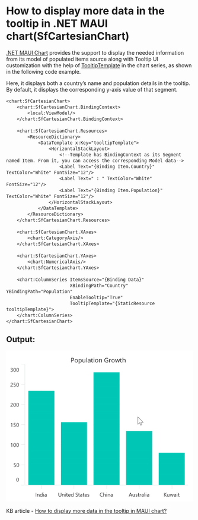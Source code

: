 # How to display more data in the tooltip in .NET MAUI chart(SfCartesianChart)

[.NET MAUI Chart](https://www.syncfusion.com/maui-controls/maui-charts) provides the support to display the needed information from its model of populated items source along with Tooltip UI customization with the help of [TooltipTemplate](https://help.syncfusion.com/cr/maui/Syncfusion.Maui.Charts.ChartSeries.html#Syncfusion_Maui_Charts_ChartSeries_TooltipTemplate) in the chart series, as shown in the following code example. 

Here, it displays both a country’s name and population details in the tooltip. By default, it displays the corresponding y-axis value of that segment.

```
<chart:SfCartesianChart>
    <chart:SfCartesianChart.BindingContext>
        <local:ViewModel/>
    </chart:SfCartesianChart.BindingContext>

    <chart:SfCartesianChart.Resources>
        <ResourceDictionary>
            <DataTemplate x:Key="tooltipTemplate">
                <HorizontalStackLayout>
                    <!--Template has BindingContext as its Segment named Item. From it, you can access the corresponding Model data-->
                    <Label Text="{Binding Item.Country}" TextColor="White" FontSize="12"/>
                    <Label Text=" : " TextColor="White" FontSize="12"/>
                    <Label Text="{Binding Item.Population}" TextColor="White" FontSize="12"/>
                </HorizontalStackLayout>
            </DataTemplate>
        </ResourceDictionary>
    </chart:SfCartesianChart.Resources>

    <chart:SfCartesianChart.XAxes>
        <chart:CategoryAxis/>
    </chart:SfCartesianChart.XAxes>

    <chart:SfCartesianChart.YAxes>
        <chart:NumericalAxis/>
    </chart:SfCartesianChart.YAxes>

    <chart:ColumnSeries ItemsSource="{Binding Data}"
                        XBindingPath="Country" YBindingPath="Population"
                        EnableTooltip="True"
                        TooltipTemplate="{StaticResource tooltipTemplate}">
    </chart:ColumnSeries>
</chart:SfCartesianChart>
```

## Output:

![Tooltip with more data in MAUI chart](MAUI_Chart_Tooltip_Mutiple_Values.gif)

KB article - [How to display more data in the tooltip in MAUI chart?](https://www.syncfusion.com/kb/13663/how-to-display-more-data-in-the-tooltip-in-maui-chart-sfcartesianchart)
